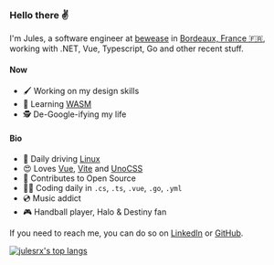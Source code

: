 ### Hello there ✌️

I'm Jules, a software engineer at [bewease](https://bewease.fr) in [Bordeaux, France 🇫🇷](https://www.openstreetmap.org/node/1691675873), working with .NET, Vue, Typescript, Go and other recent stuff.

#### Now

-   🖌 Working on my design skills
-   🚀 Learning [WASM](https://webassembly.org)
-   🕵 De-Google-ifying my life

#### Bio

-   🐧 Daily driving [Linux](https://pop.system76.com)
-   😍 Loves [Vue](https://vuejs.org), [Vite](https://vitejs.dev) and [UnoCSS](https://github.com/unocss/unocss)
-   🌱 Contributes to Open Source
-   👨‍💻 Coding daily in `.cs`, `.ts`, `.vue`, `.go`, `.yml`
-   💿 Music addict
-   🎮 Handball player, Halo & Destiny fan

If you need to reach me, you can do so on [LinkedIn](https://www.linkedin.com/in/jules-raffoux) or [GitHub](https://github.com/julesrx).

[![julesrx's top langs](https://github-readme-stats-git-masterrstaa-rickstaa.vercel.app/api/top-langs?username=julesrx&count_private=true&size_weight=0.5&count_weight=0.5&layout=compact&text_color=F0F6FC&title_color=2ecc71&icon_color=2ecc71&bg_color=0d1117&border_color=30363d)](https://github.com/julesrx?tab=repositories)
